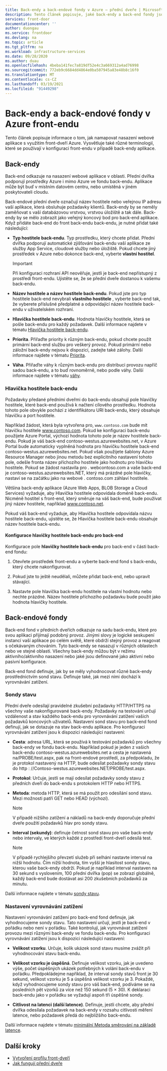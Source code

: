 ```yaml
---
title: Back-endy a back-endové fondy v Azure – přední dveře | Microsoft Docs
description: Tento článek popisuje, jaké back-endy a back-end fondy jsou v konfiguraci front-endu.
services: front-door
documentationcenter: ''
author: duongau
ms.service: frontdoor
ms.devlang: na
ms.topic: article
ms.tgt_pltfrm: na
ms.workload: infrastructure-services
ms.date: 09/28/2020
ms.author: duau
ms.openlocfilehash: 4beba141fec7a819df52e4c3a669312a4ad76998
ms.sourcegitcommit: 772eb9c6684dd4864e0ba507945a83e48b8c16f0
ms.translationtype: MT
ms.contentlocale: cs-CZ
ms.lasthandoff: 03/19/2021
ms.locfileid: "91449298"
---
```

# <a name="backends-and-backend-pools-in-azure-front-door"></a>Back-endy a back-endové fondy v Azure front-endu
Tento článek popisuje informace o tom, jak namapovat nasazení webové aplikace s využitím front-dveří Azure. Vysvětluje také různé terminologií, které se používají v konfiguraci front-endu v případě back-endy aplikace.

## <a name="backends"></a>Back-endy
Back-end odkazuje na nasazení webové aplikace v oblasti. Přední dvířka podporují prostředky Azure i mimo Azure ve fondu back-endu. Aplikace může být buď v místním datovém centru, nebo umístěná v jiném poskytovateli cloudu.

Back-endové přední dveře označují název hostitele nebo veřejnou IP adresu vaší aplikace, která obsluhuje požadavky klientů. Back-endy by se neměly zaměňovat s vaší databázovou vrstvou, vrstvou úložiště a tak dále. Back-endy by se mělo zobrazit jako veřejný koncový bod pro back-end aplikace. Když přidáte back-end do front back-endu back-endu, je nutné přidat také následující:

- **Typ hostitele back-endu**. Typ prostředku, který chcete přidat. Přední dvířka podporují automatické zjišťování back-endu vaší aplikace ze služby App Service, cloudové služby nebo úložiště. Pokud chcete jiný prostředek v Azure nebo dokonce back-end, vyberte **vlastní hostitel**.

    >[!IMPORTANT]
    >Při konfiguraci rozhraní API neověřuje, jestli je back-end nepřístupný z prostředí front-endu. Ujistěte se, že se přední dveře dostanou k vašemu back-endu.

- **Název hostitele a název hostitele back-endu**. Pokud jste pro typ hostitele back-end nevybrali **vlastního hostitele** , vyberte back-end tak, že vyberete příslušné předplatné a odpovídající název hostitele back-endu v uživatelském rozhraní.

- **Hlavička hostitele back-endu**. Hodnota hlavičky hostitele, která se pošle back-endu pro každý požadavek. Další informace najdete v tématu [Hlavička hostitele back-endu](#hostheader).

- **Priorita**. Přiřaďte priority k různým back-endu, pokud chcete použít primární back-end službu pro veškerý provoz. Pokud primární nebo záložní back-endy nejsou k dispozici, zadejte také zálohy. Další informace najdete v tématu [Priorita](front-door-routing-methods.md#priority).

- **Váha**. Přiřaďte váhy k různým back-endu pro distribuci provozu napříč sadou back-endu, a to buď rovnoměrně, nebo podle váhy. Další informace najdete v tématu [váhy](front-door-routing-methods.md#weighted).

### <a name="backend-host-header"></a><a name = "hostheader"></a>Hlavička hostitele back-endu

Požadavky předané předními dveřmi do back-endu obsahují pole hlavičky hostitele, které back-end používá k načtení cílového prostředku. Hodnota tohoto pole obvykle pochází z identifikátoru URI back-endu, který obsahuje hlavičku a port hostitele.

Například žádost, která byla vytvořena pro, `www.contoso.com` bude mít hlavičku hostitele www.contoso.com. Pokud ke konfiguraci back-endu použijete Azure Portal, výchozí hodnota tohoto pole je název hostitele back-endu. Pokud je váš back-end contoso-westus.azurewebsites.net, v Azure Portal bude automaticky vyplněná hodnota pro hlavičku hostitele back-end contoso-westus.azurewebsites.net. Pokud však použijete šablony Azure Resource Manager nebo jinou metodu bez explicitního nastavení tohoto pole, odešle fronta název příchozího hostitele jako hodnotu pro hlavičku hostitele. Pokud se žádost nastavila pro \. webcontoso.com a vaše back-end je contoso-westus.azurewebsites.NET, který má prázdné pole hlavičky, nastaví se na začátku jako na webové \. contoso.com záhlaví hostitele.

Většina back-endy aplikace (Azure Web Apps, BLOB Storage a Cloud Services) vyžaduje, aby Hlavička hostitele odpovídala doméně back-endu. Nicméně hostitel s front-end, který směruje na váš back-end, bude používat jiný název hostitele, například www.contoso.net.

Pokud váš back-end vyžaduje, aby Hlavička hostitele odpovídala názvu hostitele back-endu, ujistěte se, že Hlavička hostitele back-endu obsahuje název hostitele back-endu.

#### <a name="configuring-the-backend-host-header-for-the-backend"></a>Konfigurace hlavičky hostitele back-endu pro back-end

Konfigurace pole **hlavičky hostitele back-endu** pro back-end v části back-end fondu:

1. Otevřete prostředek front-endu a vyberte back-end fond s back-endu, který chcete nakonfigurovat.

2. Pokud jste to ještě neudělali, můžete přidat back-end, nebo upravit stávající.

3. Nastavte pole hlavička back-endu hostitele na vlastní hodnotu nebo nechte prázdné. Název hostitele příchozího požadavku bude použit jako hodnota hlavičky hostitele.

## <a name="backend-pools"></a>Back-endové fondy
Back-end fond v předních dveřích odkazuje na sadu back-endu, které pro svou aplikaci přijímají podobný provoz. Jinými slovy je logické seskupení instancí vaší aplikace po celém světě, které obdrží stejný provoz a reagovat s očekávaným chováním. Tyto back-endy se nasazují v různých oblastech nebo ve stejné oblasti. Všechny back-endy můžou být v režimu aktivního/aktivního nasazení nebo jaké jsou definované jako aktivní nebo pasivní konfigurace.

Back-end fond definuje, jak by se měly vyhodnocovat různé back-endy prostřednictvím sond stavu. Definuje také, jak mezi nimi dochází k vyrovnávání zatížení.

### <a name="health-probes"></a>Sondy stavu
Přední dveře odesílají pravidelné zkušební požadavky HTTP/HTTPS na všechny vaše nakonfigurované back-endy. Požadavky na testování určují vzdálenost a stav každého back-endu pro vyrovnávání zatížení vašich požadavků koncových uživatelů. Nastavení sond stavu pro back-end fond definují, jak se dotazuje na stav back-endu aplikace. Pro konfiguraci vyrovnávání zatížení jsou k dispozici následující nastavení:

- **Cesta**: adresa URL, která se používá k testování požadavků pro všechny back-endy ve fondu back-endu. Například pokud je jeden z vašich back-endu contoso-westus.azurewebsites.net a cesta je nastavená na/PROBE/test.aspx, pak na front-endové prostředí, za předpokladu, že je protokol nastavený na HTTP, bude odesílat požadavky sondy stavu do http \: //Contoso-westus.azurewebsites.NET/PROBE/test.aspx.

- **Protokol**: Určuje, jestli se mají odesílat požadavky sondy stavu z předních dveří do back-endu s protokolem HTTP nebo HTTPS.

- **Metoda**: metoda HTTP, která se má použít pro odesílání sond stavu. Mezi možnosti patří GET nebo HEAD (výchozí).
    > [!NOTE]
    > V případě nižšího zatížení a nákladů na back-endy doporučuje přední dveře použití požadavků hlav pro sondy stavu.

- **Interval (sekundy)**: definuje četnost sond stavu pro vaše back-endy nebo intervaly, ve kterých každé z prostředí front-dveří odesílá test.

    >[!NOTE]
    >V případě rychlejšího převzetí služeb při selhání nastavte interval na nižší hodnotu. Čím nižší hodnota, tím vyšší je hlasitost sondy stavu, kterou vaše back-endy obdrží. Pokud je například interval nastaven na 30 sekund s vyslovením, 100 přední dvířka (pop) se zobrazí globálně, každý back-end bude dostávat asi 200 zkušebních požadavků za minutu.

Další informace najdete v tématu [sondy stavu](front-door-health-probes.md).

### <a name="load-balancing-settings"></a>Nastavení vyrovnávání zatížení
Nastavení vyrovnávání zatížení pro back-end fond definuje, jak vyhodnocujeme sondy stavu. Tato nastavení určují, jestli je back-end v pořádku nebo není v pořádku. Také kontrolují, jak vyrovnávat zatížení provozu mezi různými back-endy ve fondu back-endu. Pro konfiguraci vyrovnávání zatížení jsou k dispozici následující nastavení:

- **Velikost vzorku**. Určuje, kolik ukázek sond stavu musíme zvážit při vyhodnocování stavu back-endu.

- **Velikost vzorku je úspěšná**. Definuje velikost vzorku, jak je uvedeno výše, počet úspěšných ukázek potřebných k volání back-endu v pořádku. Předpokládejme například, že interval sondy stavů front je 30 sekund, velikost vzorku je 5 a úspěšná velikost vzorku je 3. Pokaždé, když vyhodnocujeme sondy stavu pro váš back-end, podíváme se na posledních pět vzorků za více než 150 sekund (5 × 30). K deklaraci back-endu jako v pořádku se vyžadují aspoň tři úspěšné sondy.

- **Citlivost na latenci (další latence)**. Definuje, jestli chcete, aby přední dvířka odesílala požadavek na back-endy v rozsahu citlivosti měření latence, nebo požadavek předá do nejbližšího back-endu.

Další informace najdete v tématu [minimální Metoda směrování na základě latence](front-door-routing-methods.md#latency).

## <a name="next-steps"></a>Další kroky

- [Vytvoření profilu front-dveří](quickstart-create-front-door.md)
- [Jak fungují přední dveře](front-door-routing-architecture.md)
